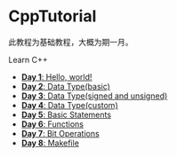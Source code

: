 # CppTutorial

此教程为基础教程，大概为期一月。

Learn C++

- [**Day 1**: Hello, world!](./Day1)
- [**Day 2**: Data Type(basic)](./Day2)
- [**Day 3**: Data Type(signed and unsigned)](./Day3)
- [**Day 4**: Data Type(custom)](./Day4)
- [**Day 5**: Basic Statements](./Day5)
- [**Day 6**: Functions](./Day6)
- [**Day 7**: Bit Operations](./Day7)
- [**Day 8**: Makefile](./Day8)
